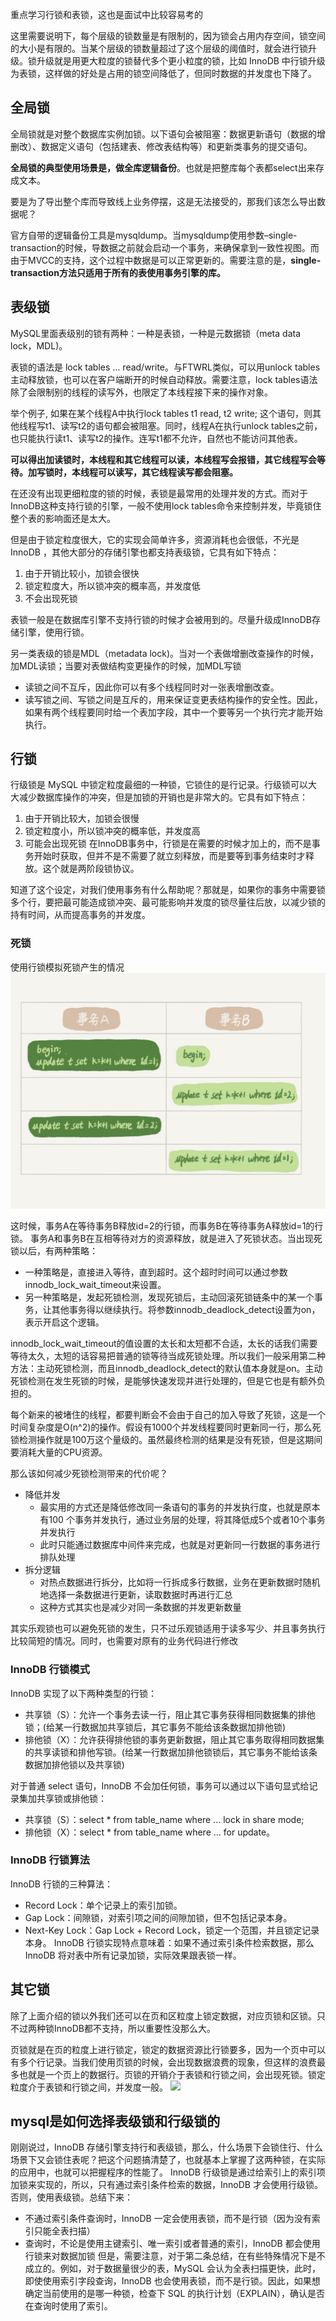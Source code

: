 重点学习行锁和表锁，这也是面试中比较容易考的

这里需要说明下，每个层级的锁数量是有限制的，因为锁会占用内存空间，锁空间的大小是有限的。当某个层级的锁数量超过了这个层级的阈值时，就会进行锁升级。锁升级就是用更大粒度的锁替代多个更小粒度的锁，比如 InnoDB 中行锁升级为表锁，这样做的好处是占用的锁空间降低了，但同时数据的并发度也下降了。

## 全局锁
全局锁就是对整个数据库实例加锁。以下语句会被阻塞：数据更新语句（数据的增删改）、数据定义语句（包括建表、修改表结构等）和更新类事务的提交语句。

**全局锁的典型使用场景是，做全库逻辑备份**。也就是把整库每个表都select出来存成文本。

要是为了导出整个库而导致线上业务停摆，这是无法接受的，那我们该怎么导出数据呢？

官方自带的逻辑备份工具是mysqldump。当mysqldump使用参数–single-transaction的时候，导数据之前就会启动一个事务，来确保拿到一致性视图。而由于MVCC的支持，这个过程中数据是可以正常更新的。需要注意的是，**single-transaction方法只适用于所有的表使用事务引擎的库。**

## 表级锁
MySQL里面表级别的锁有两种：一种是表锁，一种是元数据锁（meta data lock，MDL)。

表锁的语法是 lock tables … read/write。与FTWRL类似，可以用unlock tables主动释放锁，也可以在客户端断开的时候自动释放。需要注意，lock tables语法除了会限制别的线程的读写外，也限定了本线程接下来的操作对象。

举个例子, 如果在某个线程A中执行lock tables t1 read, t2 write; 这个语句，则其他线程写t1、读写t2的语句都会被阻塞。同时，线程A在执行unlock tables之前，也只能执行读t1、读写t2的操作。连写t1都不允许，自然也不能访问其他表。

**可以得出加读锁时，本线程和其它线程可以读，本线程写会报错，其它线程写会等待。加写锁时，本线程可以读写，其它线程读写都会阻塞。**

在还没有出现更细粒度的锁的时候，表锁是最常用的处理并发的方式。而对于InnoDB这种支持行锁的引擎，一般不使用lock tables命令来控制并发，毕竟锁住整个表的影响面还是太大。

但是由于锁定粒度很大，它的实现会简单许多，资源消耗也会很低，不光是 InnoDB ，其他大部分的存储引擎也都支持表级锁，它具有如下特点：
1. 由于开销比较小，加锁会很快
2. 锁定粒度大，所以锁冲突的概率高，并发度低
3. 不会出现死锁

表锁一般是在数据库引擎不支持行锁的时候才会被用到的。尽量升级成InnoDB存储引擎，使用行锁。

另一类表级的锁是MDL（metadata lock)。当对一个表做增删改查操作的时候，加MDL读锁；当要对表做结构变更操作的时候，加MDL写锁

- 读锁之间不互斥，因此你可以有多个线程同时对一张表增删改查。
- 读写锁之间、写锁之间是互斥的，用来保证变更表结构操作的安全性。因此，如果有两个线程要同时给一个表加字段，其中一个要等另一个执行完才能开始执行。

## 行锁

行级锁是 MySQL 中锁定粒度最细的一种锁，它锁住的是行记录。行级锁可以大大减少数据库操作的冲突，但是加锁的开销也是非常大的。它具有如下特点：
1. 由于开销比较大，加锁会很慢
2. 锁定粒度小，所以锁冲突的概率低，并发度高
3. 可能会出现死锁
在InnoDB事务中，行锁是在需要的时候才加上的，而不是事务开始时获取，但并不是不需要了就立刻释放，而是要等到事务结束时才释放。这个就是两阶段锁协议。

知道了这个设定，对我们使用事务有什么帮助呢？那就是，如果你的事务中需要锁多个行，要把最可能造成锁冲突、最可能影响并发度的锁尽量往后放，以减少锁的持有时间，从而提高事务的并发度。

### 死锁

使用行锁模拟死锁产生的情况
![](4d0eeec7b136371b79248a0aed005a52.jpeg)

这时候，事务A在等待事务B释放id=2的行锁，而事务B在等待事务A释放id=1的行锁。 事务A和事务B在互相等待对方的资源释放，就是进入了死锁状态。当出现死锁以后，有两种策略：

- 一种策略是，直接进入等待，直到超时。这个超时时间可以通过参数innodb_lock_wait_timeout来设置。
- 另一种策略是，发起死锁检测，发现死锁后，主动回滚死锁链条中的某一个事务，让其他事务得以继续执行。将参数innodb_deadlock_detect设置为on，表示开启这个逻辑。

innodb_lock_wait_timeout的值设置的太长和太短都不合适，太长的话我们需要等待太久，太短的话容易把普通的锁等待当成死锁处理。所以我们一般采用第二种方法：主动死锁检测，而且innodb_deadlock_detect的默认值本身就是on。主动死锁检测在发生死锁的时候，是能够快速发现并进行处理的，但是它也是有额外负担的。

每个新来的被堵住的线程，都要判断会不会由于自己的加入导致了死锁，这是一个时间复杂度是O(n^2)的操作。假设有1000个并发线程要同时更新同一行，那么死锁检测操作就是100万这个量级的。虽然最终检测的结果是没有死锁，但是这期间要消耗大量的CPU资源。

那么该如何减少死锁检测带来的代价呢？
- 降低并发
    - 最实用的方式还是降低修改同一条语句的事务的并发执行度，也就是原本有100 个事务并发执行，通过业务层的处理，将其降低成5个或者10个事务并发执行
    - 此时只能通过数据库中间件来完成，也就是对更新同一行数据的事务进行排队处理
- 拆分逻辑
    - 对热点数据进行拆分，比如将一行拆成多行数据，业务在更新数据时随机地选择一条数据进行更新，读取数据时再进行汇总
    - 这种方式其实也是减少对同一条数据的并发更新数量

其实乐观锁也可以避免死锁的发生，只不过乐观锁适用于读多写少、并且事务执行比较简短的情况。同时，也需要对原有的业务代码进行修改

### InnoDB 行锁模式
InnoDB 实现了以下两种类型的行锁：

- 共享锁（S）：允许一个事务去读一行，阻止其它事务获得相同数据集的排他锁；(给某一行数据加共享锁后，其它事务不能给该条数据加排他锁)
- 排他锁（X）：允许获得排他锁的事务更新数据，阻止其它事务取得相同数据集的共享读锁和排他写锁。(给某一行数据加排他锁锁后，其它事务不能给该条数据加排他锁以及共享锁)

对于普通 select 语句，InnoDB 不会加任何锁，事务可以通过以下语句显式给记录集加共享锁或排他锁：

- 共享锁（S）：select * from table_name where … lock in share mode;
- 排他锁（X）：select * from table_name where … for update。

### InnoDB 行锁算法

InnoDB 行锁的三种算法：
- Record Lock：单个记录上的索引加锁。
- Gap Lock：间隙锁，对索引项之间的间隙加锁，但不包括记录本身。
- Next-Key Lock：Gap Lock + Record Lock，锁定一个范围，并且锁定记录本身。
InnoDB 行锁实现特点意味着：如果不通过索引条件检索数据，那么 InnoDB 将对表中所有记录加锁，实际效果跟表锁一样。


## 其它锁
除了上面介绍的锁以外我们还可以在页和区粒度上锁定数据，对应页锁和区锁。只不过两种锁InnoDB都不支持，所以重要性没那么大。

页锁就是在页的粒度上进行锁定，锁定的数据资源比行锁要多，因为一个页中可以有多个行记录。当我们使用页锁的时候，会出现数据浪费的现象，但这样的浪费最多也就是一个页上的数据行。页锁的开销介于表锁和行锁之间，会出现死锁。锁定粒度介于表锁和行锁之间，并发度一般。
![](lock.pn)

## mysql是如何选择表级锁和行级锁的
刚刚说过，InnoDB 存储引擎支持行和表级锁，那么，什么场景下会锁住行、什么场景下又会锁住表呢？把这个问题搞清楚了，也就基本上掌握了这两种锁，在实际的应用中，也就可以把握程序的性能了。
InnoDB 行级锁是通过给索引上的索引项加锁来实现的，所以，只有通过索引条件检索的数据，InnoDB 才会使用行级锁。否则，使用表级锁。总结下来：
- 不通过索引条件查询时，InnoDB 一定会使用表锁，而不是行锁（因为没有索引只能全表扫描）
- 查询时，不论是使用主键索引、唯一索引或者普通的索引，InnoDB 都会使用行锁来对数据加锁
但是，需要注意，对于第二条总结，在有些特殊情况下是不成立的。例如，对于数据量很少的表，MySQL 会认为全表扫描更快，此时，即使使用索引字段查询，InnoDB 也会使用表锁，而不是行锁。因此，如果想确定当前使用的是哪一种锁，检查下 SQL 的执行计划（EXPLAIN），确认是否在查询时使用了索引。